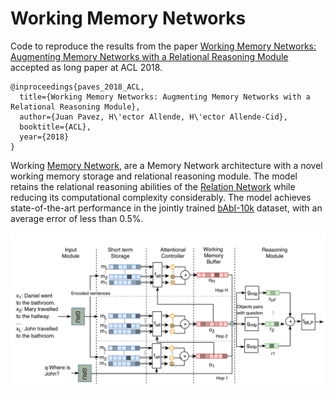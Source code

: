 # Working Memory Networks
Code to reproduce the results from the paper [Working Memory Networks: Augmenting Memory Networks with a Relational Reasoning Module](https://arxiv.org/pdf/1805.04174.pdf) accepted as long paper at ACL 2018.

```
@inproceedings{paves_2018_ACL,
  title={Working Memory Networks: Augmenting Memory Networks with a Relational Reasoning Module},
  author={Juan Pavez, H\'ector Allende, H\'ector Allende-Cid},
  booktitle={ACL},
  year={2018}
}
```
Working [Memory Network](https://arxiv.org/abs/1503.08895), are a Memory Network architecture with a novel working memory storage and relational reasoning module.
The model retains the relational reasoning abilities of the [Relation Network](https://arxiv.org/abs/1706.01427) while reducing its computational complexity considerably. The model achieves state-of-the-art performance in the jointly trained [bAbI-10k](https://arxiv.org/abs/1502.05698) dataset, with an average error of less than 0.5%.

![](/plots/paper/working_memory_networks.png)